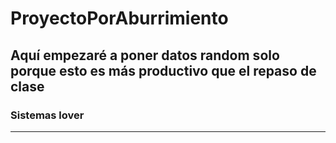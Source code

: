 # ProyectoPorAburrimiento
## Aquí empezaré a poner datos random solo porque esto es más productivo que el repaso de clase
### Sistemas lover
****
